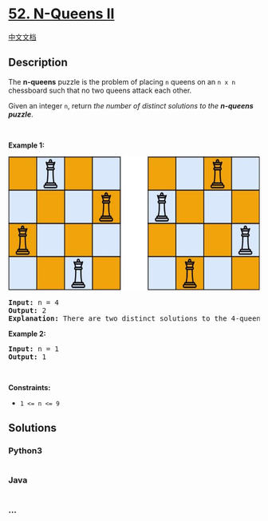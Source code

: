 # [52. N-Queens II](https://leetcode.com/problems/n-queens-ii)

[中文文档](/solution/0000-0099/0052.N-Queens%20II/README.md)

## Description

<p>The <strong>n-queens</strong> puzzle is the problem of placing <code>n</code> queens on an <code>n x n</code> chessboard such that no two queens attack each other.</p>

<p>Given an integer <code>n</code>, return <em>the number of distinct solutions to the&nbsp;<strong>n-queens puzzle</strong></em>.</p>

<p>&nbsp;</p>
<p><strong>Example 1:</strong></p>
<img alt="" src="/solution/0000-0099/0052.N-Queens II/images/queens.jpg" style="width: 600px; height: 268px;" />
<pre>
<strong>Input:</strong> n = 4
<strong>Output:</strong> 2
<strong>Explanation:</strong> There are two distinct solutions to the 4-queens puzzle as shown.
</pre>

<p><strong>Example 2:</strong></p>

<pre>
<strong>Input:</strong> n = 1
<strong>Output:</strong> 1
</pre>

<p>&nbsp;</p>
<p><strong>Constraints:</strong></p>

<ul>
	<li><code>1 &lt;= n &lt;= 9</code></li>
</ul>


## Solutions

<!-- tabs:start -->

### **Python3**

```python

```

### **Java**

```java

```

### **...**

```

```

<!-- tabs:end -->

